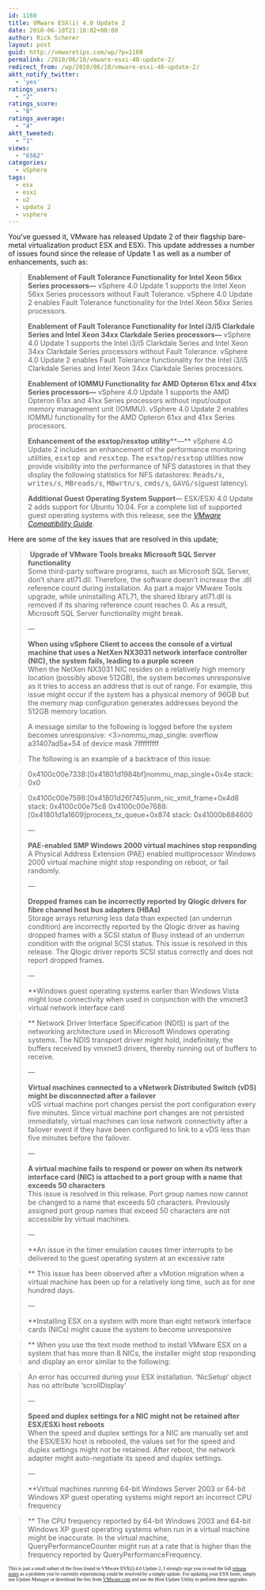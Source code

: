 ```yaml
---
id: 1160
title: VMware ESX(i) 4.0 Update 2
date: 2010-06-10T21:10:02+00:00
author: Rick Scherer
layout: post
guid: http://vmwaretips.com/wp/?p=1160
permalink: /2010/06/10/vmware-esxi-40-update-2/
redirect_from: /wp/2010/06/10/vmware-esxi-40-update-2/
aktt_notify_twitter:
  - 'yes'
ratings_users:
  - "2"
ratings_score:
  - "8"
ratings_average:
  - "4"
aktt_tweeted:
  - "1"
views:
  - "6562"
categories:
  - vSphere
tags:
  - esx
  - esxi
  - u2
  - update 2
  - vsphere
---
```

You&#8217;ve guessed it, VMware has released Update 2 of their flagship bare-metal virtualization product ESX and ESXi. This update addresses a number of issues found since the release of Update 1 as well as a number of enhancements, such as:

> **Enablement of Fault Tolerance Functionality for Intel Xeon 56xx Series processors—** vSphere 4.0 Update 1 supports the Intel Xeon 56xx Series processors without Fault Tolerance. vSphere 4.0 Update 2 enables Fault Tolerance functionality for the Intel Xeon 56xx Series processors.
> 
> **Enablement of Fault Tolerance Functionality for Intel i3/i5 Clarkdale Series and Intel Xeon 34xx Clarkdale Series processors—** vSphere 4.0 Update 1 supports the Intel i3/i5 Clarkdale Series and Intel Xeon 34xx Clarkdale Series processors without Fault Tolerance. vSphere 4.0 Update 2 enables Fault Tolerance functionality for the Intel i3/i5 Clarkdale Series and Intel Xeon 34xx Clarkdale Series processors.
> 
> **Enablement of IOMMU Functionality for AMD Opteron 61xx and 41xx Series processors—** vSphere 4.0 Update 1 supports the AMD Opteron 61xx and 41xx Series processors without input/output memory management unit (IOMMU). vSphere 4.0 Update 2 enables IOMMU functionality for the AMD Opteron 61xx and 41xx Series processors.
> 
> **Enhancement of the esxtop/resxtop utility****—** vSphere 4.0 Update 2 includes an enhancement of the performance monitoring utilities, <tt>esxtop </tt>and <tt>resxtop</tt>. The <tt>esxtop</tt>/<tt>resxtop</tt> utilities now provide visibility into the performance of NFS datastores in that they display the following statistics for NFS datastores: <tt>Reads/s</tt>, <tt>writes/s</tt>, <tt>MBreads/s</tt>, <tt>MBwrtn/s</tt>, <tt>cmds/s</tt>, <tt>GAVG/s</tt>(guest latency).
> 
> **Additional Guest Operating System Support**— ESX/ESXi 4.0 Update 2 adds support for Ubuntu 10.04. For a complete list of supported guest operating systems with this release, see the <a href="http://www.vmware.com/resources/compatibility/search.php" target="_blank"><em>VMware Compatibility Guide</em></a>.

<!--more-->

Here are some of the key issues that are resolved in this update;

> <p align="left">
>    <strong>Upgrade of VMware Tools breaks Microsoft SQL Server functionality<br /> </strong>Some third-party software programs, such as Microsoft SQL Server, don&#8217;t share atl71.dll. Therefore, the software doesn&#8217;t increase the .dll reference count during installation. As part a major VMware Tools upgrade, while uninstalling ATL71, the shared library atl71.dll is removed if its sharing reference count reaches 0. As a result, Microsoft SQL Server functionality might break. 
> </p>
> 
> &#8212;
> 
> <p align="left">
>   <strong>When using vSphere Client to access the console of a virtual machine that uses a NetXen NX3031 network interface controller (NIC), the system fails, leading to a purple screen<br /> </strong>When the NetXen NX3031 NIC resides on a relatively high memory location (possibly above 512GB), the system becomes unresponsive as it tries to access an address that is out of range. For example, this issue might occur if the system has a physical memory of 96GB but the memory map configuration generates addresses beyond the 512GB memory location.
> </p>
> 
> A message similar to the following is logged before the system becomes unresponsive: <3>nommu\_map\_single: overflow a31407ad5a+54 of device mask 7fffffffff
> 
> The following is an example of a backtrace of this issue:
  
> 0x4100c00e7338:[0x41801d1984bf]nommu\_map\_single+0x4e stack: 0x0
  
> 0x4100c00e7598:[0x41801d26f745]unm\_nic\_xmit\_frame+0x4d8 stack: 0x4100c00e75c8 0x4100c00e7688:[0x41801d1a1609]process\_tx_queue+0x874 stack: 0x41000b884600
> 
> &#8212;
> 
> <p align="left">
>   <strong>PAE-enabled SMP Windows 2000 virtual machines stop responding<br /> </strong>A Physical Address Extension (PAE) enabled multiprocessor Windows 2000 virtual machine might stop responding on reboot, or fail randomly.
> </p>
> 
> &#8212;
> 
> <p align="left">
>   <strong>Dropped frames can be incorrectly reported by Qlogic drivers for fibre channel host bus adapters (HBAs)<br /> </strong>Storage arrays returning less data than expected (an underrun condition) are incorrectly reported by the Qlogic driver as having dropped frames with a SCSI status of Busy instead of an underrun condition with the original SCSI status. This issue is resolved in this release. The Qlogic driver reports SCSI status correctly and does not report dropped frames.
> </p>
> 
> &#8212;
> 
> **Windows guest operating systems earlier than Windows Vista might lose connectivity when used in conjunction with the vmxnet3 virtual network interface card
  
>** Network Driver Interface Specification (NDIS) is part of the networking architecture used in Microsoft Windows operating systems. The NDIS transport driver might hold, indefinitely, the buffers received by vmxnet3 drivers, thereby running out of buffers to receive.
> 
> &#8212;
> 
> <p align="left">
>   <strong>Virtual machines connected to a vNetwork Distributed Switch (vDS) might be disconnected after a failover<br /> </strong>vDS virtual machine port changes persist the port configuration every five minutes. Since virtual machine port changes are not persisted immediately, virtual machines can lose network connectivity after a failover event if they have been configured to link to a vDS less than five minutes before the failover.
> </p>
> 
> &#8212;
> 
> <p align="left">
>   <strong>A virtual machine fails to respond or power on when its network interface card (NIC) is attached to a port group with a name that exceeds 50 characters<br /> </strong>This issue is resolved in this release. Port group names now cannot be changed to a name that exceeds 50 characters. Previously assigned port group names that exceed 50 characters are not accessible by virtual machines.
> </p>
> 
> &#8212;
> 
> **An issue in the timer emulation causes timer interrupts to be delivered to the guest operating system at an excessive rate
  
>** This issue has been observed after a vMotion migration when a virtual machine has been up for a relatively long time, such as for one hundred days.
> 
> &#8212;
> 
> **Installing ESX on a system with more than eight network interface cards (NICs) might cause the system to become unresponsive
  
>** When you use the text mode method to install VMware ESX on a system that has more than 8 NICs, the installer might stop responding and display an error similar to the following:
  
> An error has occurred during your ESX installation. &#8216;NicSetup&#8217; object has no attribute &#8216;scrollDisplay&#8217;
> 
> &#8212;
> 
> <p align="left">
>   <strong>Speed and duplex settings for a NIC might not be retained after ESX/ESXi host reboots<br /> </strong>When the speed and duplex settings for a NIC are manually set and the ESX/ESXi host is rebooted, the values set for the speed and duplex settings might not be retained. After reboot, the network adapter might auto-negotiate its speed and duplex settings.
> </p>
> 
> &#8212; 
> 
> **Virtual machines running 64-bit Windows Server 2003 or 64-bit Windows XP guest operating systems might report an incorrect CPU frequency
  
>** The CPU frequency reported by 64-bit Windows 2003 and 64-bit Windows XP guest operating systems when run in a virtual machine might be inaccurate. In the virtual machine, QueryPerformanceCounter might run at a rate that is higher than the frequency reported by QueryPerformanceFrequency.
> 
> <span style="font-family: Arial,Arial; font-size: x-small;"><span style="font-family: Arial,Arial; font-size: x-small;"></span></span>

<span style="font-family: Arial,Arial; font-size: x-small;"><span style="font-family: Arial,Arial; font-size: x-small;"><span style="font-family: Courier New,Courier New; font-size: x-small;"><span style="font-family: Courier New,Courier New; font-size: x-small;"><span style="font-family: Arial,Arial; font-size: x-small;"><span style="font-family: Arial,Arial; font-size: x-small;"><span style="font-family: Arial,Arial; font-size: x-small;"><span style="font-family: Arial,Arial; font-size: x-small;"><span style="font-family: Lucida Sans Unicode;">This is just a small subset of the fixes found in VMware ESX(i) 4.0 Update 2, I strongly urge you to read the full <a href="http://www.vmware.com/support/vsphere4/doc/vsp_esx40_u2_rel_notes.html" target="_blank">release notes</a> as a problem you&#8217;re currently experiencing could be resolved by a simply update. For updating your ESX hosts, simply use Update Manager or download the bits from <a href="http://downloads.vmware.com/d/details/esx40u2/ZHcqYmRoZWViZHR3ZA==" target="_blank">VMware.com</a> and use the Host Update Utility to perform these upgrades.</span></span></span></span></span></span></span></span></span>